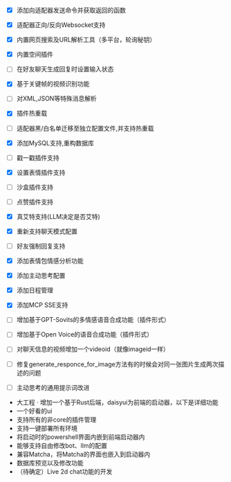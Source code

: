 - [x] 添加向适配器发送命令并获取返回的函数
- [x] 适配器正向/反向Websocket支持
- [x] 内置网页搜索及URL解析工具（多平台，轮询秘钥）
- [x] 内置空间插件
- [ ] 在好友聊天生成回复时设置输入状态
- [x] 基于关键帧的视频识别功能
- [ ] 对XML,JSON等特殊消息解析
- [x] 插件热重载
- [ ] 适配器黑/白名单迁移至独立配置文件,并支持热重载
- [x] 添加MySQL支持,重构数据库
- [ ] 戳一戳插件支持
- [x] 设置表情插件支持
- [ ] 沙盒插件支持
- [ ] 点赞插件支持
- [x] 真艾特支持(LLM决定是否艾特)
- [x] 重新支持聊天模式配置
- [ ] 好友强制回复支持
- [x] 添加表情包情感分析功能
- [x] 添加主动思考配置
- [x] 添加日程管理
- [x] 添加MCP SSE支持
- [ ] 增加基于GPT-Sovits的多情感语音合成功能（插件形式）
- [ ] 增加基于Open Voice的语音合成功能（插件形式）
- [ ] 对聊天信息的视频增加一个videoid（就像imageid一样）
- [ ] 修复generate_responce_for_image方法有的时候会对同一张图片生成两次描述的问题
- [ ] 主动思考的通用提示词改进


- 大工程
· 增加一个基于Rust后端，daisyui为前端的启动器，以下是详细功能
- 一个好看的ui
- 支持所有的非core的插件管理
- 支持一键部署所有环境
- 将启动时的powershell界面内嵌到前端启动器内
- 能够支持自由修改bot、llm的配置
- 兼容Matcha，将Matcha的界面也嵌入到启动器内
- 数据库预览以及修改功能
- （待确定）Live 2d chat功能的开发